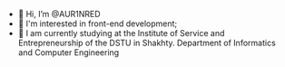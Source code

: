 - 👋 Hi, I’m @AUR1NRED
- 👀 I'm interested in front-end development;
- 🌱 I am currently studying at the Institute of Service and Entrepreneurship of the DSTU in Shakhty. Department of Informatics and Computer Engineering

<!---
AUR1NRED/AUR1NRED is a ✨ special ✨ repository because its `README.md` (this file) appears on your GitHub profile.
You can click the Preview link to take a look at your changes.
--->
